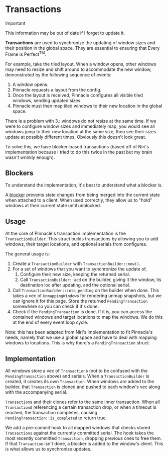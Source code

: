# Transactions

> [!IMPORTANT]
> This information may be out of date if I forget to update it.

**Transactions** are used to synchronize the updating of window sizes and their
position in the global space. They are essential to ensuring that
Every Frame is Perfect<sup>TM</sup>.

For example, take the tiled layout. When a window opens, other windows may
need to resize and shift around to accommodate the new window,
demonstrated by the following sequence of events:
1. A window opens.
2. Pinnacle requests a layout from the config.
3. Once the layout is received, Pinnacle configures all visible tiled windows,
   sending updated sizes.
4. Pinnacle must then map tiled windows to their new location in the global space.

There is a problem with 3.: windows do not resize at the same time.
If we were to configure window sizes and immediately map, you would see all
windows jump to their new location at the same size, then see their sizes
update at possibly different times. Obviously this doesn't look great.

To solve this, we have blocker-based transactions (based off of Niri's implementation
because I tried to do this twice in the past but my brain wasn't wrinkly enough).

## Blockers

To understand the implementation, it's best to understand what a blocker is.

A [blocker](https://smithay.github.io/smithay/smithay/wayland/compositor/trait.Blocker.html)
prevents state changes from being merged into the current state when attached
to a client. When used correctly, they allow us to "hold" windows at their current state
until unblocked.

## Usage

At the core of Pinnacle's transaction implementation is the `TransactionBuilder`.
This struct builds transactions by allowing you to add windows, their target locations,
and optional serials from configures.

The general usage is:
1. Create a `TransactionBuilder` with `TransactionBuilder::new()`.
2. For a set of windows that you want to synchronize the update of,
    1. Configure their new size, keeping the returned serial.
    2. Call `TransactionBuilder::add` on the builder, giving it
       the window, its destination loc after updating, and the optional serial.
3. Call `TransactionBuilder::into_pending` on the builder when done.
   This takes a vec of `UnmappingWindow`s for rendering unmap snapshots,
   but we can ignore it for this page. Store the returned `PendingTransaction`
   somewhere so you can check if it's done.
4. Check if the `PendingTransaction` is done. If it is, you can access
   the contained windows and target locations to map the windows. We
   do this at the end of every event loop cycle.

Note: this has been adapted from Niri's implementation to fit Pinnacle's needs,
namely that we use a global space and have to deal with mapping windows
to locations. This is why there's a `PendingTransaction` struct.

## Implementation

All windows store a vec of `Transaction`s (not to be confused with the
`PendingTransaction` above) and serials. When a `TransactionBuilder`
is created, it creates its own `Transaction`. When windows are added
to the builder, that `Transaction` is cloned and pushed to each window's
vec along with the accompanying serial.

`Transaction`s and their clones refer to the same inner transaction.
When all `Transaction`s referencing a certain transaction drop, or when
a timeout is reached, the transaction completes, causing
`PendingTransaction::is_completed` to return true.

We add a pre-commit hook to all mapped windows that checks stored `Transactions`
against the currently committed serial. The hook takes the most
recently committed `Transaction`, dropping previous ones to free them.
If that `Transaction` isn't done, a blocker is added to the window's client.
This is what allows us to synchronize updates.

